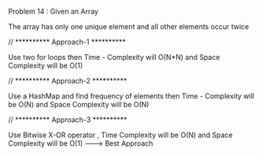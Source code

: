 Problem 14 :
Given an Array

The array has only one unique element and all other elements occur twice

// ********** Approach-1 ********** 

Use two for loops then Time - Complexity will O(N*N) and Space Complexity will be O(1)
        
// ********** Approach-2 ********** 

Use a HashMap and find frequency of elements then Time - Complexity will be O(N) and Space Complexity will be O(N)

// ********** Approach-3 ********** 

Use Bitwise X-OR operator , Time Complexity will be O(N) and Space Complexity will be O(1) ---> Best Approach
